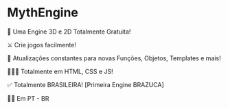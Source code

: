 # MythEngine
👾 Uma Engine 3D e 2D Totalmente Gratuita!

⚔️ Crie jogos facilmente!

📣 Atualizações constantes para novas Funções, Objetos, Templates e mais!

👨🏾‍💻 Totalmente em HTML, CSS e JS!

✅ Totalmente BRASILEIRA! [Primeira Engine BRAZUCA]

🐱‍🐉 Em PT - BR
 
 
